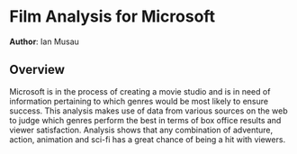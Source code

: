 # Film Analysis for Microsoft
**Author**: Ian Musau

## Overview
Microsoft is in the process of creating a movie studio and is in need of information pertaining to 
which genres would be most likely to ensure success. This analysis makes use of data from various 
sources on the web to judge which genres perform the best in terms of box office results and viewer
satisfaction. Analysis shows that any combination of adventure, action, animation and sci-fi has 
a great chance of being a hit with viewers.
